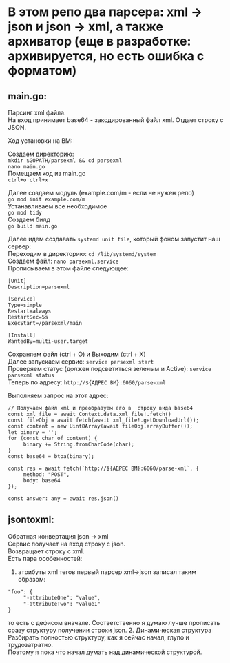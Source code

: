 # В этом репо два парсера: xml -> json и json -> xml, а также архиватор (еще в разработке: архивируется, но есть ошибка с форматом)
## main.go:  
Парсинг xml файла.  
На вход принимает base64 - закодированный файл xml. Отдает строку с JSON.  

Ход установки на ВМ:  

Создаем директорию:  
`mkdir $GOPATH/parsexml && cd parsexml`  
`nano main.go`  
Помещаем код из main.go  
`ctrl+o ctrl+x`  

Далее создаем модуль (example.com/m - если не нужен репо)  
`go mod init example.com/m`  
Устанавливаем все необходимое  
`go mod tidy`  
Создаем билд  
`go build main.go`  

Далее идем создавать `systemd unit file`, который фоном запустит наш сервер:  
Переходим в директорию: `cd /lib/systemd/system`  
Создаем файл: `nano parsexml.service`  
Прописываем в этом файле следующее:  
```
[Unit]
Description=parsexml

[Service]
Type=simple
Restart=always
RestartSec=5s
ExecStart=/parsexml/main

[Install]
WantedBy=multi-user.target
```
Сохраняем файл (ctrl + O) и Выходим (ctrl + X)  
Далее запускаем сервис: `service parsexml start`  
Проверяем статус (должен подсветиться зеленым и Active): `service parsexml status`  
Теперь по адресу: `http://${АДРЕС ВМ}:6060/parse-xml`  

Выполняем запрос на этот адрес:  
```
// Получаем файл xml и преобразуем его в  строку вида base64
const xml_file = await Context.data.xml_file!.fetch()                        
const fileObj = await fetch(await xml_file!.getDownloadUrl());
const content = new Uint8Array(await fileObj.arrayBuffer());
let binary = '';
for (const char of content) {
     binary += String.fromCharCode(char);
}
const base64 = btoa(binary);

const res = await fetch(`http://${АДРЕС ВМ}:6060/parse-xml`, {
     method: "POST",
     body: base64
});

const answer: any = await res.json()
```

## jsontoxml:
Обратная конвертация json -> xml  
Сервис получает на вход строку с json.  
Возвращает строку с xml.  
Есть пара особенностей:  
1. атрибуты xml тегов первый парсер xml->json записал таким образом: 
```
"foo": {
     "-attributeOne": "value",
     "-attributeTwo": "value1"
}
```
то есть с дефисом вначале. Соответственно я думаю лучше прописать сразу структуру получении строки json.
2. Динамическая структура  
Разбирать полностью структуру, как я сейчас начал, глупо и трудозатратно.  
Поэтому я пока что начал думать над динамической структурой.
